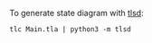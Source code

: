 To generate state diagram with [tlsd](https://github.com/eras/tlsd):

```
tlc Main.tla | python3 -m tlsd
```
